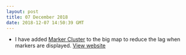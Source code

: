 ```yaml
---
layout: post
title: 07 December 2018
date: 2018-12-07 14:50:39 GMT
---
```

+ I have added [Marker Cluster](https://github.com/Leaflet/Leaflet.markercluster) to the big map to reduce the lag when markers are displayed. [View website](https://pokemon-go-essex.co.uk/essex-map.html?lonlat=51.634523,0.418862&zoom=18&s2level=20)


